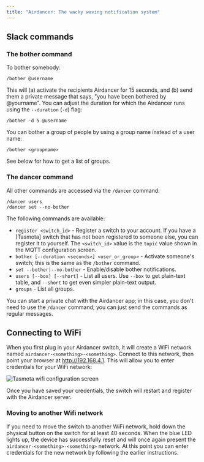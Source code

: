 ```yaml
---
title: "Airdancer: The wacky waving notification system"
---
```


## Slack commands

### The bother command

To bother somebody:

```
/bother @username
```

This will (a) activate the recipients Airdancer for 15 seconds, and (b) send them a private message that says, "you have been bothered by @yourname". You can adjust the duration for which the Airdancer runs using the `--duration` (`-d`) flag:

```
/bother -d 5 @username
```

You can bother a group of people by using a group name instead of a user name:

```
/bother <groupname>
```

See below for how to get a list of groups.

### The dancer command

All other commands are accessed via the `/dancer` command:

```
/dancer users
/dancer set --no-bother
```

The following commands are available:

- `register <switch_id>` - Register a switch to your account. If you have a [Tasmota] switch that has not been registered to someone else, you can register it to yourself. The `<switch_id>` value is the `topic` value shown in the MQTT configuration screen.
- `bother [--duration <seconds>] <user_or_group>` - Activate someone's switch; this is the same as the `/bother` command.
- `set --bother|--no-bother` - Enable/disable bother notifications.
- `users [--box] [--short]` - List all users. Use `--box` to get plain-text table, and `--short` to get even simpler plain-text output.
- `groups` - List all groups.

You can start a private chat with the Airdancer app; in this case, you don't need to use the `/dancer` command; you can just send the commands as regular messages.

## Connecting to WiFi

When you first plug in your Airdancer switch, it will create a WiFi network named `airdancer-<something>-<something>`. Connect to this network, then point your browser at <http://192.168.4.1>. This will allow you to enter credentials for your WiFi network:

![Tasmota wifi configuration screen](/img/wifi-config.png)

Once you have saved your credentials, the switch will restart and register with the Airdancer server.

### Moving to another Wifi network

If you need to move the switch to another WiFi network, hold down the physical button on the switch for at least 40 seconds. When the blue LED lights up, the device has successfully reset and will once again present the `airdancer-<something>-<something>` network. At this point you can enter credentials for the new network by following the earlier instructions.
